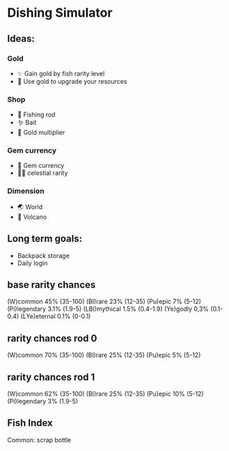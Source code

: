 # Dishing Simulator

## Ideas:

### Gold
- ✨ Gain gold by fish rarity level
- 🎒 Use gold to upgrade your resources

### Shop
- 🎣 Fishing rod
- 🪱 Bait
- 🧈 Gold multiplier

### Gem currency
- 💎 Gem currency
- 🏳️‍⚧️ celestial rarity

### Dimension
- 🌏 World
- 🌋 Volcano


## Long term goals:
- Backpack storage
- Daily login

## base rarity chances 
(W)common 45%         (35-100)
(Bl)rare 23%          (12-35)
(Pu)epic 7%           (5-12)
(Pi)legendary 3.1%    (1.9-5)
(LBl)mythical 1.5%    (0.4-1.9)
(Ye)godly 0,3%        (0.1-0.4)
(LYe)eternal 0.1%     (0-0.1)

## rarity chances rod 0
(W)common 70%         (35-100)
(Bl)rare 25%          (12-35)
(Pu)epic 5%           (5-12)

## rarity chances rod 1
(W)common 62%         (35-100)
(Bl)rare 25%          (12-35)
(Pu)epic 10%           (5-12)
(Pi)legendary 3%    (1.9-5)

## Fish Index
Common:
scrap
bottle
